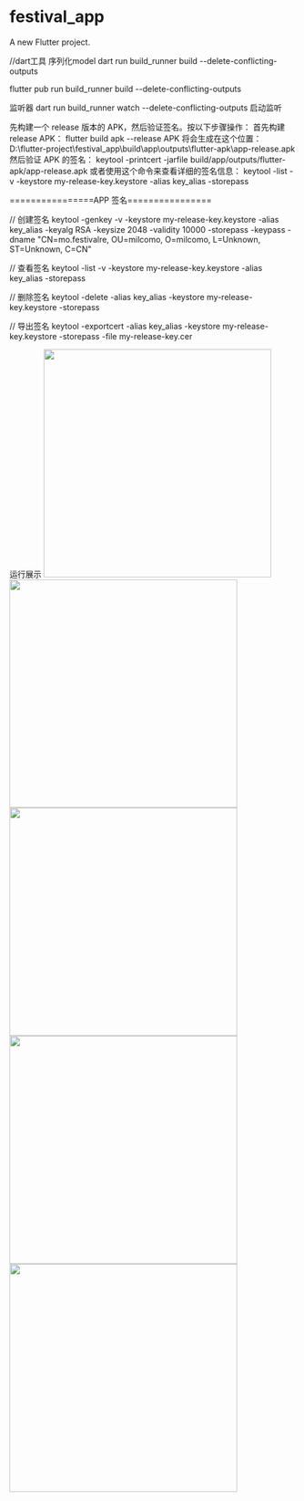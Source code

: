# festival_app

A new Flutter project.



//dart工具 序列化model
 dart run build_runner build --delete-conflicting-outputs

 flutter pub run build_runner build --delete-conflicting-outputs

 监听器 
 dart run build_runner watch --delete-conflicting-outputs 启动监听



先构建一个 release 版本的 APK，然后验证签名。按以下步骤操作：
首先构建 release APK：
flutter build apk --release
APK 将会生成在这个位置：
D:\flutter-project\festival_app\build\app\outputs\flutter-apk\app-release.apk
然后验证 APK 的签名：
keytool -printcert -jarfile build/app/outputs/flutter-apk/app-release.apk
或者使用这个命令来查看详细的签名信息：
keytool -list -v -keystore my-release-key.keystore -alias key_alias -storepass 



================APP 签名================

// 创建签名
keytool -genkey -v -keystore my-release-key.keystore -alias key_alias -keyalg RSA -keysize 2048 -validity 10000 -storepass  -keypass  -dname "CN=mo.festivalre, OU=milcomo, O=milcomo, L=Unknown, ST=Unknown, C=CN"

// 查看签名
keytool -list -v -keystore my-release-key.keystore -alias key_alias -storepass 

// 删除签名
keytool -delete -alias key_alias -keystore my-release-key.keystore -storepass 

// 导出签名
keytool -exportcert -alias key_alias -keystore my-release-key.keystore -storepass  -file my-release-key.cer

运行展示
<img src="http://oss.milcomo.cn/milco/all/img/2025-02-23/202502231740312268706695.jpg" width="400"  alt=""> 
<img src="http://oss.milcomo.cn/milco/all/img/2025-02-23/202502231740312312291351.jpg" width="400"  alt=""> 
<img src="http://oss.milcomo.cn/milco/all/img/2025-02-23/202502231740312333982388.jpg" width="400"  alt=""> 
<img src="http://oss.milcomo.cn/milco/all/img/2025-02-23/202502231740312346235560.jpg" width="400"  alt=""> 
<img src="http://oss.milcomo.cn/milco/all/img/2025-02-23/202502231740312358170787.jpg" width="400" alt=""> 

